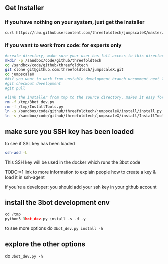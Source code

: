 ## Get Installer

### if you have nothing on your system, just get the installer

```bash
curl https://raw.githubusercontent.com/threefoldtech/jumpscaleX/master/install/3bot_dev.py?$RANDOM > /tmp/3bot_dev.py

```

### if you want to work from code: for experts only

```bash
#create directory, make sure your user has full access to this director (can be a manual step)
mkdir -p /sandbox/code/github/threefoldtech
cd /sandbox/code/github/threefoldtech
git clone git@github.com:threefoldtech/jumpscaleX.git
cd jumpscaleX
##if you want to work from unstable development branch uncomment next line
#git checkout development
#git pull

#link the installer from tmp to the source directory, makes it easy for the rest of this tutorial
rm -f /tmp/3bot_dev.py
rm -f /tmp/InstallTools.py
ln -s /sandbox/code/github/threefoldtech/jumpscaleX/install/install.py /tmp/3bot_dev.py
ln -s /sandbox/code/github/threefoldtech/jumpscaleX/install/InstallTools.py /tmp/InstallTools.py
```

## make sure you SSH key has been loaded

to see if SSL key has been loaded
```bash 
ssh-add -L
``` 

This SSH key will be used in the docker which runs the 3bot code

TODO:*1 link to more information to explain people how to create a key & load it in ssh-agent

if you're a developer: you should add your ssh key in your github account 


## install the 3bot development env

```python
cd /tmp
python3 3bot_dev.py install -s -d -y
```

to see more options do ```3bot_dev.py install -h```

## explore the other options

do ```3bot_dev.py -h```